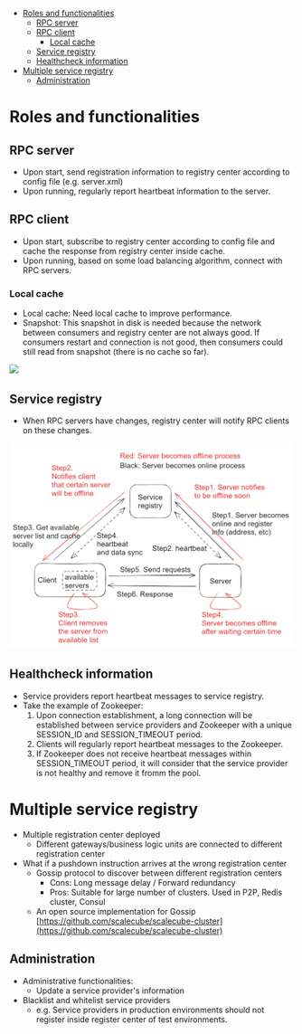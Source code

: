 - [Roles and functionalities](#roles-and-functionalities)
  - [RPC server](#rpc-server)
  - [RPC client](#rpc-client)
    - [Local cache](#local-cache)
  - [Service registry](#service-registry)
  - [Healthcheck information](#healthcheck-information)
- [Multiple service registry](#multiple-service-registry)
  - [Administration](#administration)

# Roles and functionalities

## RPC server
* Upon start, send registration information to registry center according to config file (e.g. server.xml)
* Upon running, regularly report heartbeat information to the server.

## RPC client
* Upon start, subscribe to registry center according to config file and cache the response from registry center inside cache.
* Upon running, based on some load balancing algorithm, connect with RPC servers.

### Local cache
* Local cache: Need local cache to improve performance.
* Snapshot: This snapshot in disk is needed because the network between consumers and registry center are not always good. If consumers restart and connection is not good, then consumers could still read from snapshot (there is no cache so far).

![](../.gitbook/assets/registryCenter\_lookup.png)


## Service registry
* When RPC servers have changes, registry center will notify RPC clients on these changes.

![](../.gitbook/assets/registerCenter_serverOnlineOffline.png)

## Healthcheck information
* Service providers report heartbeat messages to service registry.
* Take the example of Zookeeper:
  1. Upon connection establishment, a long connection will be established between service providers and Zookeeper with a unique SESSION\_ID and SESSION\_TIMEOUT period.
  2. Clients will regularly report heartbeat messages to the Zookeeper.
  3. If Zookeeper does not receive heartbeat messages within SESSION\_TIMEOUT period, it will consider that the service provider is not healthy and remove it fromm the pool.

# Multiple service registry
* Multiple registration center deployed
  * Different gateways/business logic units are connected to different registration center
* What if a pushdown instruction arrives at the wrong registration center
  * Gossip protocol to discover between different registration centers
    * Cons: Long message delay / Forward redundancy
    * Pros: Suitable for large number of clusters. Used in P2P, Redis cluster, Consul
  * An open source implementation for Gossip [https://github.com/scalecube/scalecube-cluster](https://github.com/scalecube/scalecube-cluster)

## Administration
* Administrative functionalities:
  * Update a service provider's information
* Blacklist and whitelist service providers
  * e.g. Service providers in production environments should not register inside register center of test environments.
